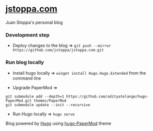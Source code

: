 # [jstoppa.com](http://jstoppa.com/)

Juan Stoppa's personal blog 

### Development step
- Deploy changes to the blog => `git push --mirror https://github.com/jstoppa/jstoppa.com.git`

### Run blog locally

- Install hugo locally => `winget install Hugo.Hugo.Extended` from the command line 

- Upgrade PaperMod =>
```
git submodule add --depth=1 https://github.com/adityatelange/hugo-PaperMod.git themes/PaperMod
git submodule update --init --recursive
```
- Run Hugo locally => `hugo serve`

Blog powered by [Hugo](https://gohugo.io/) using [hugo-PaperMod](https://github.com/adityatelange/hugo-PaperMod) theme
